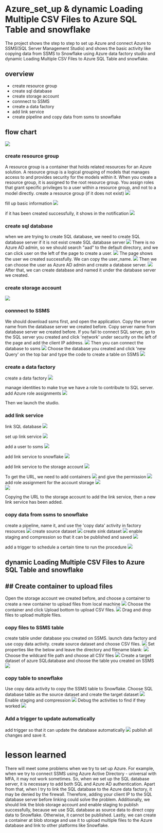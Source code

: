# Azure_set_up & dynamic Loading Multiple CSV Files to Azure SQL Table and snowflake

The project shows the step to step to set up Azure and connect Azure to SSMS(SQL Server Management Studio) and shows the basic activity like copying data from SSMS to Snowflake using Azure data factory studio and dynamic Loading Multiple CSV Files to Azure SQL Table and snowflake. 

## overview
- create resource group
- create sql database
- create storage account
- connnect to SSMS
- create a data factory
- add link service
- create pipeline and copy data from ssms to snowflake

## flow chart
<img src= "images/flow_chart_1.png">

### create resource group
   A resource group is a container that holds related resources for an Azure solution. A resource group is a logical grouping of models that manages access to and provides security for the models within it. When you create a resource group, it is assigned to the root resource group. You assign roles that grant specific privileges to a user within a resource group, and not to a model directly.
   create a resource group (if it does not exist)
 <img src= "images/resource_group_1_1.jpg">
  
  fill up basic information
 <img src= "images/resource_group_2_1.jpg">
  
  if it has been created successfully, it shows in the notification
 <img src= "images/resource_group_3_1.jpg">
    
### create sql database
  when we are trying to create SQL database, we need to create SQL database server if it is not exist
  create SQL database server
  <img src= "images/database_server_1.jpg">
  There is no Azure AD admin, so we should search "aad" to the default directory, and we can click user on the left of the page to create a user.
  <img src= "images/create_new_user_1.jpg">
  The page shows the user we created successfully. We can copy the user_name.
 <img src= "images/user_created_1.jpg">
  Then we can choose the user as Azure AD admin and create a database server.
 <img src= "images/database_server2_1.jpg">
  After that, we can create database and named it under the database server we created.
  
### create storage account
  <img src= "images/storage_account_1.jpg">
  
### connnect to SSMS
We should download ssms first, and open the application.
Copy the server name from the database server we created before.
Copy server name from database server we created before.
If you fail to connect SQL server, go to the SQL server you created and click 'network' under security on the left of the page and add the client IP address.
  <img src= "images/ssms_connect_1.jpg">
Then you can connect the database to ssms
  <img src= "images/ssms_1_1.jpg">
Choose the database you created and click 'new Query' on the top bar and type the code to create a table on SSMS
  <img src= "images/ssms_create_table_1.jpg">
  
 ### create a data factory
 create a data factory
  <img src= "images/create_data_factories_1.jpg">
  
manage identities to make true we have a role to contribute to SQL server.
add Azure role assignments
  <img src= "images/data_factory_identities_1.jpg">
  
Then we launch the studio.
  
 ### add link service
  link SQL database
 <img src= "images/link_service_1.jpg">
 
 set up link service
 <img src= "images/link_service_2_1.jpg">
 
 add a user to ssms
  <img src= "images/add_user_ssms_1.jpg">
  
  add link service to snowflake
  <img src= "images/link_snowflack_1.jpg">

  add link service to the storage account 
  <img src= "images/link_blob_storage_1.jpg">
  
  To get the URL, we need to add containers
  <img src= "images/create_container_1.jpg">
   and give the permission
  <img src= "images/permission_1.jpg">
  add role assignment for the account storage
  <img src= "images/add_role_ass_1.jpg">  
  <img src= "images/add_role_ass_2_1.jpg">  
  
  Copying the URL to the storage account to add the link service, then a new link service has been added.
  
  ### copy data from ssms to snowflake
create a pipeline, name it, and use the 'copy data' activity in factory resources
 <img src= "images/copy_data_1_1.jpg"> 
create source dataset
 <img src= "images/copy_data_2_1.jpg"> 
create sink dataset
 <img src= "images/copy_data_3_1.jpg"> 
enable staging and compression so that it can be published and saved
 <img src= "images/copy_data_4_1.jpg"> 
 
add a trigger to schedule a certain time to run the procedure
  <img src= "images/add_trigger_1.jpg"> 
  
  
  ## dynamic Loading Multiple CSV Files to Azure SQL Table and snowflake
 
 ##  ## Create container to upload files
 Open the storage account we created before, and choose a container to create a new container to upload files from local machine
  <img src= "images/new_container_1.jpg"> 
 Choose the container and click Upload bottom to upload CSV files.
  <img src= "images/upload_files.jpg"> 
  Drag and drop files to upload multiple files.
  
 ### copy files to SSMS table
 create table under database you created on SSMS. launch data factory and use copy data activity.
 create source dataset and choose CSV files.
 <img src= "images/source_dataset.jpg"> 
 Set properties like the below and leave the directory and filename blank:
 <img src= "images/source_set.jpg">
 Choose the wildcard file path and choose all CSV files
 <img src= "images/source_data.jpg"> 
 Create a target dataset of azure SQLdatabase and choose the table you created on SSMS
 <img src= "images/target_data.jpg"> 
 
 ### copy table to snowflake
 Use copy data activity to copy the SSMS table to Snowflake.
 Choose SQL database table as the source dataset and create the target dataset
 <img src= "images/snowflake_dataset.jpg"> 
 Enable staging and compression
 <img src= "images/staging.jpg"> 
 Debug the activities to find if they worked
 <img src= "images/debug.jpg"> 

 ### Add a trigger to update automatically
add trigger so that it can update the database automatically
 <img src= "images/add_trigger.jpg"> 
publish all changes and save it.

# lesson learned
There will meet some problems when we try to set up Azure. For example, when we try to connect SSMS using Azure Active Directory - universal with MFA, it may not work sometimes. So, when we set up the SQL database server, it is necessary to add both SQL and Azure AD authentication. 
Apart from that, when I try to link the SQL database to the Azure data factory, it may be denied by the firewall. Therefore, adding your client IP to the SQL database server before linking could solve the problem. 
Additionally, we should link the blob storage account and enable staging to publish successfully, because we use SQL database as source data to direct copy data to Snowflake. Otherwise, it cannot be published. Lastly, we can create a container at blob storage and use it to upload multiple files to the Azure database and link to other platforms like Snowflake.
